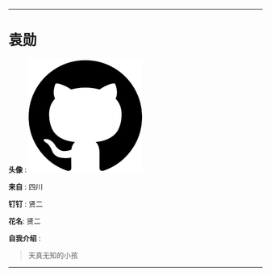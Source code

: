 ***

# 袁勋
**头像** : ![](images/github-icon.png)

**来自** : 四川

**钉钉** : 贤二

**花名**: 贤二

**自我介绍** : 
>天真无知的小孩

***
